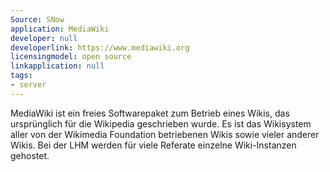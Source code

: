 ```yaml
---
Source: SNow
application: MediaWiki
developer: null
developerlink: https://www.mediawiki.org
licensingmodel: open source
linkapplication: null
tags:
- server
---
```

MediaWiki ist ein freies Softwarepaket zum Betrieb eines Wikis, das ursprünglich für die Wikipedia geschrieben wurde. Es ist das Wikisystem aller von der Wikimedia Foundation betriebenen Wikis sowie vieler anderer Wikis. Bei der LHM werden für viele Referate einzelne Wiki-Instanzen gehostet. 
